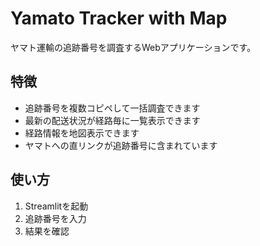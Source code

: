 # Yamato Tracker with Map

ヤマト運輸の追跡番号を調査するWebアプリケーションです。

## 特徴

- 追跡番号を複数コピペして一括調査できます
- 最新の配送状況が経路毎に一覧表示できます
- 経路情報を地図表示できます
- ヤマトへの直リンクが追跡番号に含まれています

## 使い方

1. Streamlitを起動
2. 追跡番号を入力
3. 結果を確認
